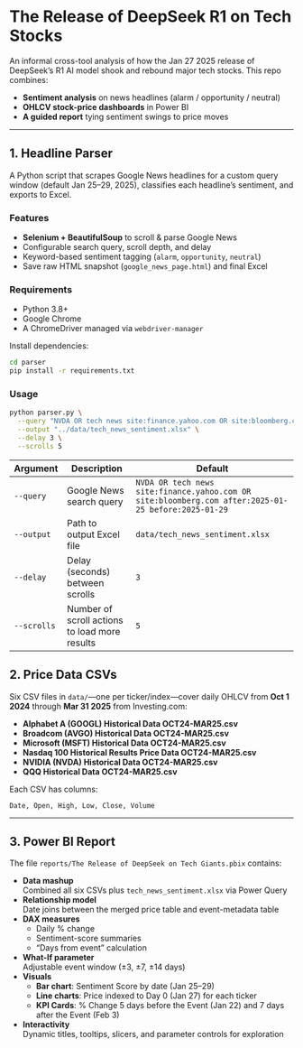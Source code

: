 # The Release of DeepSeek R1 on Tech Stocks 

An informal cross-tool analysis of how the Jan 27 2025 release of DeepSeek’s R1 AI model shook and rebound major tech stocks. This repo combines:

- **Sentiment analysis** on news headlines (alarm / opportunity / neutral)
- **OHLCV stock-price dashboards** in Power BI
- **A guided report** tying sentiment swings to price moves

---

## 1. Headline Parser

A Python script that scrapes Google News headlines for a custom query window (default Jan 25–29, 2025), classifies each headline’s sentiment, and exports to Excel.

### Features
- **Selenium + BeautifulSoup** to scroll & parse Google News  
- Configurable search query, scroll depth, and delay  
- Keyword-based sentiment tagging (`alarm`, `opportunity`, `neutral`)  
- Save raw HTML snapshot (`google_news_page.html`) and final Excel  

### Requirements
- Python 3.8+  
- Google Chrome  
- A ChromeDriver managed via `webdriver-manager`  

Install dependencies:

```bash
cd parser
pip install -r requirements.txt
```

### Usage
```bash
python parser.py \
  --query "NVDA OR tech news site:finance.yahoo.com OR site:bloomberg.com after:2025-01-25 before:2025-01-29" \
  --output "../data/tech_news_sentiment.xlsx" \
  --delay 3 \
  --scrolls 5
```

| Argument    | Description                                   | Default                                                                                             |
| ----------- | --------------------------------------------- | --------------------------------------------------------------------------------------------------- |
| `--query`   | Google News search query                      | `NVDA OR tech news site:finance.yahoo.com OR site:bloomberg.com after:2025-01-25 before:2025-01-29` |
| `--output`  | Path to output Excel file                     | `data/tech_news_sentiment.xlsx`                                                                     |
| `--delay`   | Delay (seconds) between scrolls               | `3`                                                                                                 |
| `--scrolls` | Number of scroll actions to load more results | `5`                                                                                                 |

## 2. Price Data CSVs

Six CSV files in `data/`—one per ticker/index—cover daily OHLCV from **Oct 1 2024** through **Mar 31 2025** from Investing.com:

- **Alphabet A (GOOGL) Historical Data OCT24-MAR25.csv**  
- **Broadcom (AVGO) Historical Data OCT24-MAR25.csv**  
- **Microsoft (MSFT) Historical Data OCT24-MAR25.csv**  
- **Nasdaq 100 Historical Results Price Data OCT24-MAR25.csv**  
- **NVIDIA (NVDA) Historical Data OCT24-MAR25.csv**  
- **QQQ Historical Data OCT24-MAR25.csv**  

Each CSV has columns:

```
Date, Open, High, Low, Close, Volume
```

---

## 3. Power BI Report

The file `reports/The Release of DeepSeek on Tech Giants.pbix` contains:

- **Data mashup**  
  Combined all six CSVs plus `tech_news_sentiment.xlsx` via Power Query  
- **Relationship model**  
  Date joins between the merged price table and event-metadata table  
- **DAX measures**  
  - Daily % change  
  - Sentiment-score summaries  
  - “Days from event” calculation  
- **What-If parameter**  
  Adjustable event window (±3, ±7, ±14 days)  
- **Visuals**  
  - **Bar chart**: Sentiment Score by date (Jan 25–29)  
  - **Line charts**: Price indexed to Day 0 (Jan 27) for each ticker
  - **KPI Cards**: % Change 5 days before the Event (Jan 22) and 7 days after the Event (Feb 3)
- **Interactivity**  
  Dynamic titles, tooltips, slicers, and parameter controls for exploration  
